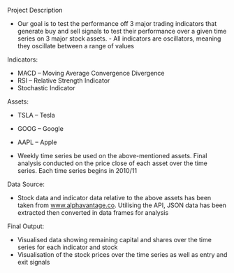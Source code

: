 Project Description

-	Our goal is to test the performance off 3 major trading indicators that generate buy and sell signals to test their performance over a given time series on 3 major stock assets. - All indicators are oscillators, meaning they oscillate between a range of values

Indicators:
-	MACD – Moving Average Convergence Divergence
-	RSI – Relative Strength Indicator
-	Stochastic Indicator

Assets:
- TSLA – Tesla
-	GOOG – Google
-	AAPL – Apple

-	Weekly time series be used on the above-mentioned assets. Final analysis conducted on the price close of each asset over the time series. Each time series begins in 2010/11

Data Source:
-	Stock data and indicator data relative to the above assets has been taken from www.alphavantage.co. Utilising the API, JSON data has been extracted then converted in data frames for analysis

Final Output:
-	Visualised data showing remaining capital and shares over the time series for each indicator and stock
-	Visualisation of the stock prices over the time series as well as entry and exit signals 
